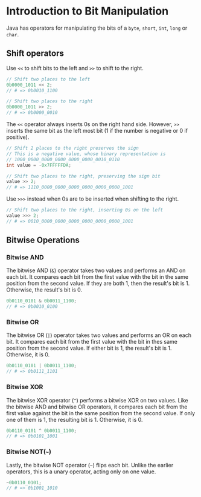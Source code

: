 # Introduction to Bit Manipulation

Java has operators for manipulating the bits of a `byte`, `short`, `int`, `long` or `char`.

## Shift operators

Use `<<` to shift bits to the left and `>>` to shift to the right.

```java
// Shift two places to the left
0b0000_1011 << 2;
// # => 0b0010_1100

// Shift two places to the right
0b0000_1011 >> 2;
// # => 0b0000_0010
```

The `<<` operator always inserts 0s on the right hand side.
However, `>>` inserts the same bit as the left most bit (1 if the number is negative or 0 if positive).

```java
// Shift 2 places to the right preserves the sign
// This is a negative value, whose binary representation is
// 1000_0000_0000_0000_0000_0000_0010_0110
int value = -0x7FFFFFDA;

// Shift two places to the right, preserving the sign bit
value >> 2;
// # => 1110_0000_0000_0000_0000_0000_0000_1001
```

Use `>>>` instead when 0s are to be inserted when shifting to the right.

```java
// Shift two places to the right, inserting 0s on the left
value >>> 2;
// # => 0010_0000_0000_0000_0000_0000_0000_1001
```

## Bitwise Operations

### Bitwise AND

The bitwise AND (`&`) operator takes two values and performs an AND on each bit.
It compares each bit from the first value with the bit in the same position from the second value.
If they are both 1, then the result's bit is 1.
Otherwise, the result's bit is 0.

```java
0b0110_0101 & 0b0011_1100;
// # => 0b0010_0100
```

### Bitwise OR

The bitwise OR (`|`) operator takes two values and performs an OR on each bit.
It compares each bit from the first value with the bit in thes same position from the second value.
If either bit is 1, the result's bit is 1.
Otherwise, it is 0.

```java
0b0110_0101 | 0b0011_1100;
// # => 0b0111_1101
```

### Bitwise XOR

The bitwise XOR operator (`^`) performs a bitwise XOR on two values.
Like the bitwise AND and bitwise OR operators, it compares each bit from the first value against the bit in the same position from the second value.
If only one of them is 1, the resulting bit is 1.
Otherwise, it is 0.

```java
0b0110_0101 ^ 0b0011_1100;
// # => 0b0101_1001
```

### Bitwise NOT(`~`)

Lastly, the bitwise NOT operator (`~`) flips each bit.
Unlike the earlier operators, this is a unary operator, acting only on one value.

```java
~0b0110_0101;
// # => 0b1001_1010
```
